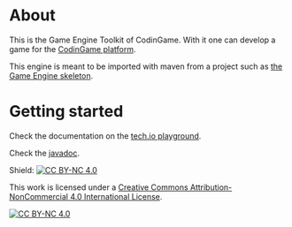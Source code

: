 # About

This is the Game Engine Toolkit of CodinGame. With it one can develop a game for the [CodinGame platform](https://www.codingame.com).

This engine is meant to be imported with maven from a project such as [the Game Engine skeleton](https://github.com/CodinGame/game-skeleton).

# Getting started

Check the documentation on the [tech.io playground](https://www.codingame.com/playgrounds/25775).

Check the [javadoc](https://codingame.github.io/codingame-game-engine/).




Shield: [![CC BY-NC 4.0][cc-by-nc-shield]][cc-by-nc]

This work is licensed under a
[Creative Commons Attribution-NonCommercial 4.0 International License][cc-by-nc].

[![CC BY-NC 4.0][cc-by-nc-image]][cc-by-nc]

[cc-by-nc]: https://creativecommons.org/licenses/by-nc/4.0/
[cc-by-nc-image]: https://licensebuttons.net/l/by-nc/4.0/88x31.png
[cc-by-nc-shield]: https://img.shields.io/badge/License-CC%20BY--NC%204.0-lightgrey.svg